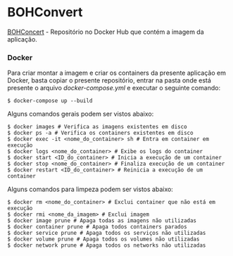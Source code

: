 # BOHConvert

[BOHConcert](https://hub.docker.com/repository/docker/alexandre11aa/bohconvert/general) - Repositório no Docker Hub que contém a imagem da aplicação.

### Docker

Para criar montar a imagem e criar os containers da presente aplicação em Docker, basta copiar o presente repositório, entrar na pasta onde está presente o arquivo *docker-compose.yml* e executar o seguinte comando:

```shell
$ docker-compose up --build
```

Alguns comandos gerais podem ser vistos abaixo:

```shell
$ docker images # Verifica as imagens existentes em disco
$ docker ps -a # Verifica os containers existentes em disco
$ docker exec -it <nome_do_container> sh # Entra em container em execução
$ docker logs <nome_do_container> # Exibe os logs do container
$ docker start <ID_do_container> # Inicia a execução de um container
$ docker stop <nome_do_container> # Finaliza execução de um container
$ docker restart <ID_do_container> # Reinicia a execução de um container
```

Alguns comandos para limpeza podem ser vistos abaixo:

```shell
$ docker rm <nome_do_container> # Exclui container que não está em execução
$ docker rmi <nome_da_imagem> # Exclui imagem
$ docker image prune # Apaga todas as imagens não utilizadas
$ docker container prune # Apaga todos containers parados
$ docker service prune # Apaga todos os serviços não utilizadas
$ docker volume prune # Apaga todos os volumes não utilizadas
$ docker network prune # Apaga todos os networks não utilizadas
```
